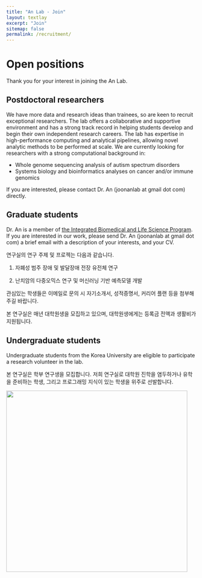 ```yaml
---
title: "An Lab - Join"
layout: textlay
excerpt: "Join"
sitemap: false
permalink: /recruitment/
---
```


# Open positions

Thank you for your interest in joining the An Lab.

## Postdoctoral researchers

We have more data and research ideas than trainees, so are keen to recruit exceptional researchers. The lab offers a collaborative and supportive environment and has a strong track record in helping students develop and begin their own independent research careers. The lab has expertise in high-performance computing and analytical pipelines, allowing novel analytic methods to be performed at scale. We are currently looking for researchers with a strong computational background in:

- Whole genome sequencing analysis of autism spectrum disorders
- Systems biology and bioinformatics analyses on cancer and/or immune genomics 

If you are interested, please contact Dr. An (joonanlab at gmail dot com) directly.

## Graduate students

Dr. An is a member of [the Integrated Biomedical and Life Science Program](http://chsold.korea.ac.kr/front/chsen/html/index.html?_ga=2.111493764.1440501719.1549452630-233976143.1526431482). If you are interested in our work, please send Dr. An (joonanlab at gmail dot com) a brief email with a description of your interests, and your CV.

연구실의 연구 주제 및 프로젝는 다음과 같습니다.

1. 자폐성 범주 장애 및 발달장애 전장 유전체 연구

2. 난치암의 다중오믹스 연구 및 머신러닝 기반 예측모델 개발

관심있는 학생들은 이메일로 문의 시 자기소개서, 성적증명서, 커리어 플랜 등을 첨부해주길 바랍니다.

본 연구실은 매년 대학원생을 모집하고 있으며, 대학원생에게는 등록금 전액과 생활비가 지원됩니다. 

## Undergraduate students

Undergraduate students from the Korea University are eligible to participate a research volunteer in the lab.

본 연구실은 학부 연구생을 모집합니다. 저희 연구실로 대학원 진학을 염두하거나 유학을 준비하는 학생, 그리고 프로그래밍 지식이 있는 학생을 위주로 선발합니다. 

<img src="{{ site.url }}{{ site.baseurl }}/images/teampic/labphoto_20210402.jpg" style="width: 480px">
